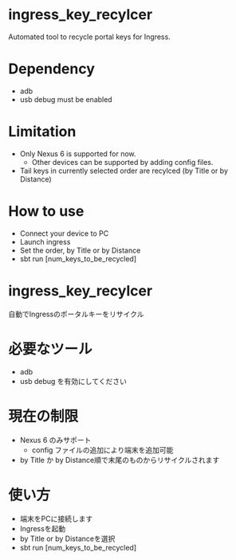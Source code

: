 # ingress_key_recylcer
Automated tool to recycle portal keys for Ingress.

# Dependency
* adb
* usb debug must be enabled

# Limitation
* Only Nexus 6 is supported for now.
  * Other devices can be supported by adding config files.
* Tail keys in currently selected order are recylced (by Title or by Distance)

# How to use
* Connect your device to PC
* Launch ingress
* Set the order, by Title or by Distance
* sbt run [num_keys_to_be_recycled]


# ingress_key_recylcer
自動でIngressのポータルキーをリサイクル

# 必要なツール
* adb
* usb debug を有効にしてください

# 現在の制限
* Nexus 6 のみサポート
  * config ファイルの追加により端末を追加可能
*  by Title か by Distance順で末尾のものからリサイクルされます

# 使い方
* 端末をPCに接続します
* Ingressを起動
* by Title or by Distanceを選択
* sbt run [num_keys_to_be_recycled]
